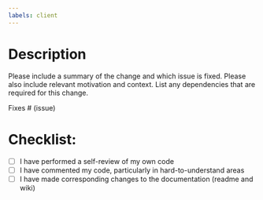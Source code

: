 ```yaml
---
labels: client
---
```


# Description

Please include a summary of the change and which issue is fixed. Please also include relevant motivation and context. List any dependencies that are required for this change.

Fixes # (issue)

# Checklist:

-   [ ] I have performed a self-review of my own code
-   [ ] I have commented my code, particularly in hard-to-understand areas
-   [ ] I have made corresponding changes to the documentation (readme and wiki)
